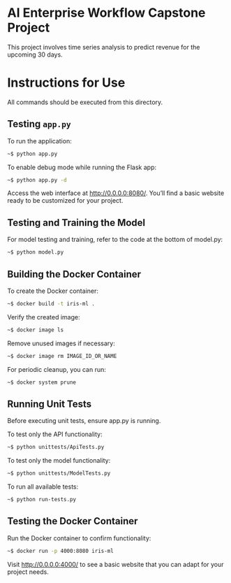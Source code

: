 # AI Enterprise Workflow Capstone Project

This project involves time series analysis to predict revenue for the upcoming 30 days.

# Instructions for Use

All commands should be executed from this directory.

## Testing `app.py`

To run the application:

```bash
~$ python app.py
```

To enable debug mode while running the Flask app:

```bash
~$ python app.py -d
```

Access the web interface at http://0.0.0.0:8080/. You’ll find a basic website ready to be customized for your project.
    
## Testing and Training the Model

For model testing and training, refer to the code at the bottom of model.py:

```bash
~$ python model.py
```

## Building the Docker Container

To create the Docker container:

```bash
~$ docker build -t iris-ml .
```

Verify the created image:

```bash
~$ docker image ls
```

Remove unused images if necessary:

```bash
~$ docker image rm IMAGE_ID_OR_NAME
```

For periodic cleanup, you can run:

```bash
~$ docker system prune
```

## Running Unit Tests

Before executing unit tests, ensure app.py is running.

To test only the API functionality:

```bash
~$ python unittests/ApiTests.py
```

To test only the model functionality:

```bash
~$ python unittests/ModelTests.py
```

To run all available tests:

```bash
~$ python run-tests.py
```

## Testing the Docker Container

Run the Docker container to confirm functionality:

```bash
~$ docker run -p 4000:8080 iris-ml
```

Visit http://0.0.0.0:4000/ to see a basic website that you can adapt for your project needs.




